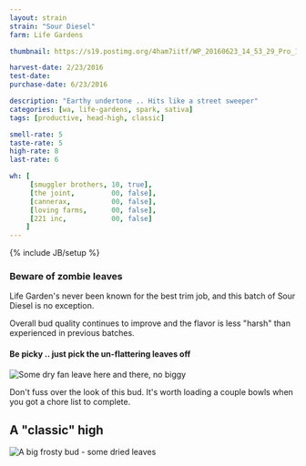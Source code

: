 ```yaml
---
layout: strain
strain: "Sour Diesel"
farm: Life Gardens

thumbnail: https://s19.postimg.org/4ham7iitf/WP_20160623_14_53_29_Pro_1.jpg

harvest-date: 2/23/2016
test-date: 
purchase-date: 6/23/2016

description: "Earthy undertone .. Hits like a street sweeper"
categories: [wa, life-gardens, spark, sativa]
tags: [productive, head-high, classic]

smell-rate: 5
taste-rate: 5
high-rate: 8
last-rate: 6

wh: [
     [smuggler brothers, 10, true],
     [the joint,         00, false],
     [cannerax,          00, false],
     [loving farms,      00, false],
     [221 inc,           00, false]
    ]
---
```

{% include JB/setup %}

### Beware of zombie leaves

Life Garden's never been known for the best trim job, 
and this batch of Sour Diesel is no exception.

Overall bud quality continues to improve and the flavor is less "harsh" than experienced in previous batches.

#### Be picky .. just pick the un-flattering leaves off

![Some dry fan leave here and there, no biggy](https://s31.postimg.org/h61targq3/WP_20160623_15_21_48_Pro_1.jpg)

Don't fuss over the look of this bud.
It's worth loading a couple bowls when you got a chore list to complete.

## A "classic" high

![A big frosty bud - some dried leaves](https://s32.postimg.org/l8hv07a79/WP_20160623_15_25_53_Pro.jpg)